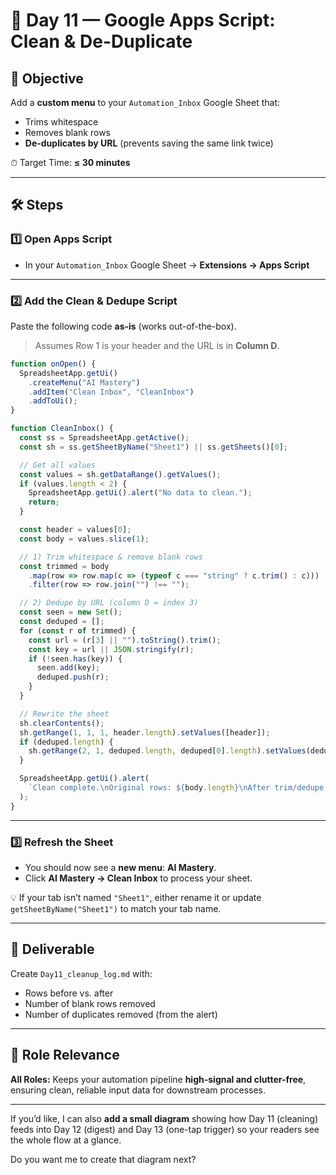 # 🚀 Day 11 — Google Apps Script: Clean & De-Duplicate

## 📌 Objective

Add a **custom menu** to your `Automation_Inbox` Google Sheet that:

* Trims whitespace
* Removes blank rows
* **De-duplicates by URL** (prevents saving the same link twice)

⏱ Target Time: **≤ 30 minutes**

---

## 🛠 Steps

### 1️⃣ Open Apps Script

* In your `Automation_Inbox` Google Sheet → **Extensions → Apps Script**

---

### 2️⃣ Add the Clean & Dedupe Script

Paste the following code **as-is** (works out-of-the-box).

> Assumes Row 1 is your header and the URL is in **Column D**.

```javascript
function onOpen() {
  SpreadsheetApp.getUi()
    .createMenu("AI Mastery")
    .addItem("Clean Inbox", "CleanInbox")
    .addToUi();
}

function CleanInbox() {
  const ss = SpreadsheetApp.getActive();
  const sh = ss.getSheetByName("Sheet1") || ss.getSheets()[0];

  // Get all values
  const values = sh.getDataRange().getValues();
  if (values.length < 2) {
    SpreadsheetApp.getUi().alert("No data to clean.");
    return;
  }

  const header = values[0];
  const body = values.slice(1);

  // 1) Trim whitespace & remove blank rows
  const trimmed = body
    .map(row => row.map(c => (typeof c === "string" ? c.trim() : c)))
    .filter(row => row.join("") !== "");

  // 2) Dedupe by URL (column D = index 3)
  const seen = new Set();
  const deduped = [];
  for (const r of trimmed) {
    const url = (r[3] || "").toString().trim();
    const key = url || JSON.stringify(r);
    if (!seen.has(key)) {
      seen.add(key);
      deduped.push(r);
    }
  }

  // Rewrite the sheet
  sh.clearContents();
  sh.getRange(1, 1, 1, header.length).setValues([header]);
  if (deduped.length) {
    sh.getRange(2, 1, deduped.length, deduped[0].length).setValues(deduped);
  }

  SpreadsheetApp.getUi().alert(
    `Clean complete.\nOriginal rows: ${body.length}\nAfter trim/dedupe: ${deduped.length}`
  );
}
```

---

### 3️⃣ Refresh the Sheet

* You should now see a **new menu**: **AI Mastery**.
* Click **AI Mastery → Clean Inbox** to process your sheet.

💡 If your tab isn’t named `"Sheet1"`, either rename it or update `getSheetByName("Sheet1")` to match your tab name.

---

## 📂 Deliverable

Create `Day11_cleanup_log.md` with:

* Rows before vs. after
* Number of blank rows removed
* Number of duplicates removed (from the alert)

---

## 🎯 Role Relevance

**All Roles:** Keeps your automation pipeline **high-signal and clutter-free**, ensuring clean, reliable input data for downstream processes.

---

If you’d like, I can also **add a small diagram** showing how Day 11 (cleaning) feeds into Day 12 (digest) and Day 13 (one-tap trigger) so your readers see the whole flow at a glance.

Do you want me to create that diagram next?



